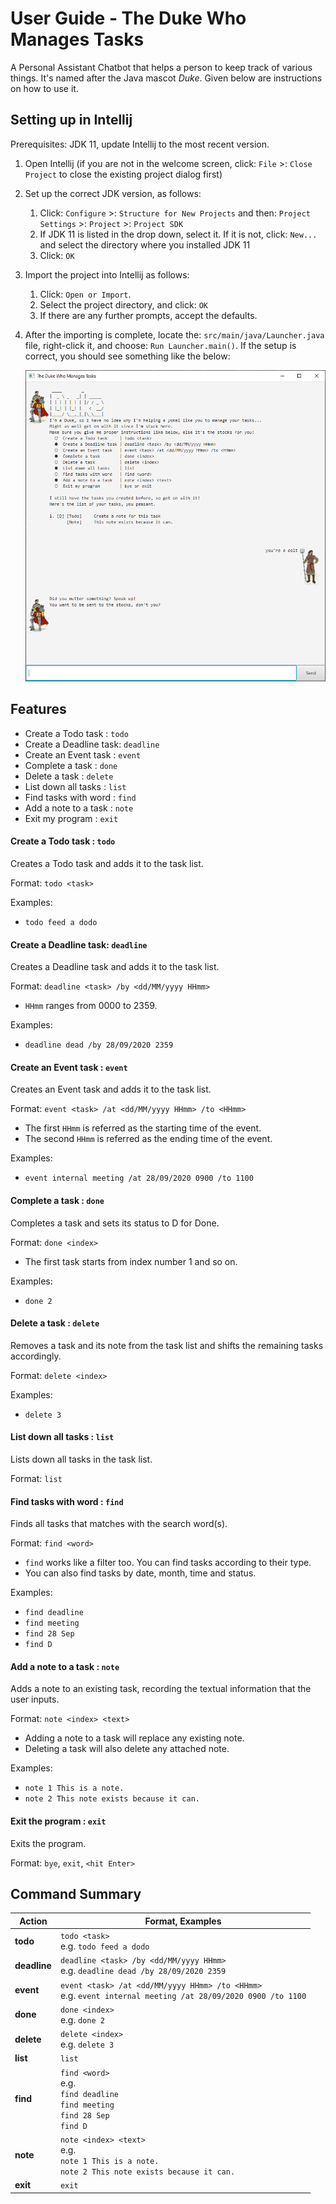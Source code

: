 # User Guide - The Duke Who Manages Tasks

A Personal Assistant Chatbot that helps a person to keep track of various things. It's named after the Java mascot _Duke_. Given below are instructions on how to use it.

## Setting up in Intellij

Prerequisites: JDK 11, update Intellij to the most recent version.

1. Open Intellij (if you are not in the welcome screen, click: `File` >: `Close Project` to close the existing project dialog first)
1. Set up the correct JDK version, as follows:
   1. Click: `Configure` >: `Structure for New Projects` and then: `Project Settings` >: `Project` >: `Project SDK`
   1. If JDK 11 is listed in the drop down, select it. If it is not, click: `New...` and select the directory where you installed JDK 11
   1. Click: `OK`
1. Import the project into Intellij as follows:
   1. Click: `Open or Import`.
   1. Select the project directory, and click: `OK`
   1. If there are any further prompts, accept the defaults.
1. After the importing is complete, locate the: `src/main/java/Launcher.java` file, right-click it, and choose: `Run Launcher.main()`. If the setup is correct, you should see something like the below:
   
   ![GUI](images/DukeGUI.png)

## Features    
  - Create a Todo task    : `todo`
  - Create a Deadline task: `deadline`
  - Create an Event task  : `event`
  - Complete a task       : `done`
  - Delete a task         : `delete`
  - List down all tasks   : `list`
  - Find tasks with word  : `find`
  - Add a note to a task  : `note`
  - Exit my program       : `exit`
  
 #### Create a Todo task    : `todo`
 Creates a Todo task and adds it to the task list.
 
 Format: `todo <task>`
 
 Examples:
 - `todo feed a dodo`
 
 #### Create a Deadline task: `deadline`
 Creates a Deadline task and adds it to the task list.
 
 Format: `deadline <task> /by <dd/MM/yyyy HHmm>`
 - `HHmm` ranges from 0000 to 2359.
 
 Examples:
 - `deadline dead /by 28/09/2020 2359`
 
 #### Create an Event task  : `event`
 Creates an Event task and adds it to the task list.
 
 Format: `event <task> /at <dd/MM/yyyy HHmm> /to <HHmm>`
  - The first `HHmm` is referred as the starting time of the event.
  - The second `HHmm` is referred as the ending time of the event.
  
 Examples:
 - `event internal meeting /at 28/09/2020 0900 /to 1100`
 
 #### Complete a task       : `done`
 Completes a task and sets its status to D for Done.
 
 Format: `done <index>`
 - The first task starts from index number 1 and so on.
   
 Examples:
 - `done 2`
 
 #### Delete a task         : `delete`
 Removes a task and its note from the task list and shifts the remaining tasks accordingly.
 
 Format: `delete <index>`
 
 Examples:
 - `delete 3`
 
 #### List down all tasks   : `list`
 Lists down all tasks in the task list.
 
 Format: `list`
 
 #### Find tasks with word  : `find`
 Finds all tasks that matches with the search word(s).
 
 Format: `find <word>`
 - `find` works like a filter too. You can find tasks according to their type.
 - You can also find tasks by date, month, time and status.

 Examples:
 - `find deadline`
 - `find meeting`
 - `find 28 Sep`
 - `find D`
 
 #### Add a note to a task  : `note`
 Adds a note to an existing task, recording the textual information that the user inputs.
 
 Format: `note <index> <text>`
 - Adding a note to a task will replace any existing note.
 - Deleting a task will also delete any attached note.

 Examples:
 - `note 1 This is a note.`
 - `note 2 This note exists because it can.`
 
 #### Exit the program       : `exit`
 Exits the program.
 
 Format: `bye`, `exit`, `<hit Enter>`
 
 ## Command Summary
 Action | Format, Examples
 ------------ | -------------
 **todo**|`todo <task>` <br> e.g. `todo feed a dodo`
 **deadline**|`deadline <task> /by <dd/MM/yyyy HHmm>` <br> e.g. `deadline dead /by 28/09/2020 2359`
 **event**|`event <task> /at <dd/MM/yyyy HHmm> /to <HHmm>` <br> e.g. `event internal meeting /at 28/09/2020 0900 /to 1100`
 **done**|`done <index>` <br> e.g. `done 2`
 **delete**|`delete <index>` <br> e.g. `delete 3`
 **list**|`list`
 **find**|`find <word>` <br> e.g. <br> `find deadline` <br> `find meeting` <br> `find 28 Sep` <br> `find D`
 **note**|`note <index> <text>` <br> e.g. <br> `note 1 This is a note.` <br> `note 2 This note exists because it can.`
 **exit**|`exit`
